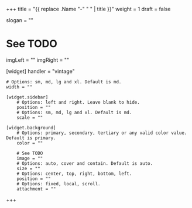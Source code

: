 +++
title = "{{ replace .Name "-" " " | title }}"
weight = 1
draft = false

slogan = ""
# See TODO
imgLeft = ""
imgRight = ""

[widget]
	handler = "vintage"
	
	# Options: sm, md, lg and xl. Default is md.
	width = ""

	[widget.sidebar]
		# Options: left and right. Leave blank to hide.
		position = ""
		# Options: sm, md, lg and xl. Default is md.
		scale = ""

	[widget.background]
		# Options: primary, secondary, tertiary or any valid color value. Default is primary.
		color = ""
		
		# See TODO
		image = ""
		# Options: auto, cover and contain. Default is auto.
		size = ""
		# Options: center, top, right, bottom, left.
		position = ""
		# Options: fixed, local, scroll.
		attachment = ""
+++